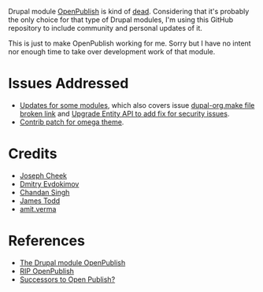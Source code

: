 Drupal module [OpenPublish](https://www.drupal.org/project/openpublish) is kind of [dead](https://www.drupal.org/node/2088157).
Considering that it's probably the only choice for that type of Drupal modules, I'm using this GitHub repository to include
community and personal updates of it.

This is just to make OpenPublish working for me. Sorry but I have no intent nor enough time to take over development work of that
module.

# Issues Addressed

* [Updates for some modules](https://www.drupal.org/node/2465183#comment-9849423), which also covers issue
[dupal-org.make file broken link](https://www.drupal.org/node/2249381#comment-8719375) and
[Upgrade Entity API to add fix for security issues](https://www.drupal.org/node/2079145).
* [Contrib patch for omega theme](https://www.drupal.org/node/2125159#comment-8154047).

# Credits

* [Joseph Cheek](https://www.drupal.org/u/josephcheek)
* [Dmitry Evdokimov](https://www.drupal.org/u/dmitriy.evdokimovnibiru.pro)
* [Chandan Singh](https://www.drupal.org/u/cs_shadow)
* [James Todd](https://www.drupal.org/u/techninja)
* [amit.verma](https://www.drupal.org/u/amit.verma)

# References

* [The Drupal module OpenPublish](https://www.drupal.org/project/openpublish)
* [RIP OpenPublish](https://www.drupal.org/node/2088157)
* [Successors to Open Publish?](https://groups.drupal.org/node/365788)
